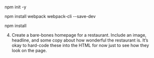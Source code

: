 npm init -y

npm install webpack webpack-cli --save-dev

npm install

4.  Create a bare-bones homepage for a restaurant. Include an image, headline, and some copy about how wonderful the restaurant is. It’s okay to hard-code these into the HTML for now just to see how they look on the page.
